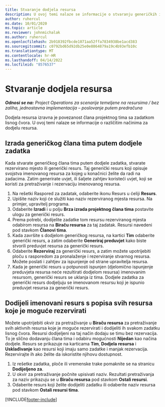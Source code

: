 ```yaml
---
title: Stvaranje dodjela resursa
description: U ovoj temi nalaze se informacije o stvaranju generičkih i imenovanih dodjela resursa.
author: ruhercul
ms.date: 10/01/2020
ms.topic: article
ms.reviewer: johnmichalak
ms.author: ruhercul
ms.openlocfilehash: 2b918392fbcde1071aa52ffa7834938be1acd383
ms.sourcegitcommit: c0792bd65d92db25e0e8864879a19c4b93efb10c
ms.translationtype: MT
ms.contentlocale: hr-HR
ms.lasthandoff: 04/14/2022
ms.locfileid: "8576537"
---
```

# <a name="create-resource-assignments"></a>Stvaranje dodjela resursa

_**Odnosi se na:** Project Operations za scenarije temeljene na resursima / bez zaliha, jednostavna implementacija – poslovanje putem predračuna_


Dodjela resursa izravna je povezanost člana projektnog tima sa zadatkom lisnog čvora. U ovoj temi nalaze se informacije o različitim načinima za dodjelu resursa.

## <a name="create-a-generic-team-member-through-task-assignment"></a>Izrada generičkog člana tima putem dodjele zadatka


Kada stvarate generičkog člana tima putem dodjele zadatka, stvarate rezervirano mjesto ili generički resurs. Taj generički resurs koji opisuje svojstva imenovanog resursa za kojeg u konačnici želite da radi na zadacima. Zatim generirate uvjet, ili šaljete zahtjev koristeći uvjet, koji se koristi za pretraživanje i rezervaciju imenovanog resursa.

1. Na rešetki Raspored za zadatak, odaberite ikonu Resurs u ćeliji **Resurs**.
2. Upišite naziv koji će služiti kao naziv rezerviranog mjesta resursa. Na primjer, upravitelj programa.
3. Odaberite **Izradi** i u polju **Brza izrada projektnog člana tima** postavite ulogu za generički resurs.
4. Prema potrebi, dodijelite zadatke tom resursu rezerviranog mjesta odabirom resursa na **Biraču resursa** za taj zadatak. Resursi navedeni pod stavkom **Članovi tima**.
5. Kada završite s dodjelom generičkog resursa, na kartici **Tim** odaberite generički resurs, a zatim odaberite **Generiraj preduvjet** kako biste stvorili preduvjet resursa za generički resurs.
6. Odaberite **Rezerviraj** za generički resurs, a zatim možete upotrijebiti ploču s rasporedom za pronalaženje i rezerviranje stvarnog resursa. Možete poslati i zahtjev za ispunjenje od strane upravitelja resursa.
7. Kada je generički resurs u potpunosti ispunjen (djelomično ispunjenje preduvjeta resursa neće rezultirati dodjelom resursa) imenovanim resursom, generički resurs se uklanja iz tima. Dodjele zadatka za generički resurs dodjeljuju se imenovanom resursu koji je ispunio preduvjet resursa za generički resurs.

## <a name="assign-a-named-resource-from-the-list-of-all-bookable-resources"></a>Dodijeli imenovani resurs s popisa svih resursa koje je moguće rezervirati

Možete upotrijebiti okvir za pretraživanje u **Biraču resursa** za pretraživanje svih aktivnih resursa koje je moguće rezervirati i dodijeliti ih svakom zadatku lisnog čvora. Resursi dodijeljeni na taj način dodaju se timu bez rezervacija. To je slično dodavanju člana tima i odabiru mogućnosti **Nijedan** kao načina dodjele. Resurs se prikazuje na karticama **Tim**, **Dodjela resursa** i **Usklađivanje** kao resursi koji imaju samo zadatke i manjak rezervacija. Rezervirajte ih ako želite da iskoristite njihovu dostupnost.

1. Iz rešetke zadatka, ploče ili vremenske trake pomaknite se na stranicu **Dodijeljeno za**.
2. U okvir za pretraživanje počnite upisivati naziv. Rezultati pretraživanja za naziv prikazuju se u **Biraču resursa** pod stavkom **Ostali resursi**.
3. Odaberite resurs koji želite dodijeliti zadatku ili odaberite naziv resursa pod stavkom **Ostali resursi tima**.


[!INCLUDE[footer-include](../includes/footer-banner.md)]